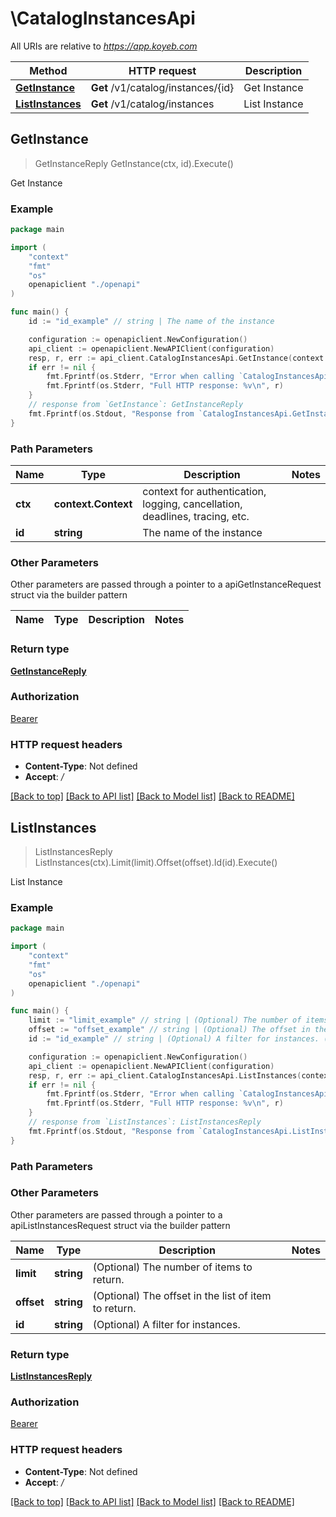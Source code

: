 # \CatalogInstancesApi

All URIs are relative to *https://app.koyeb.com*

Method | HTTP request | Description
------------- | ------------- | -------------
[**GetInstance**](CatalogInstancesApi.md#GetInstance) | **Get** /v1/catalog/instances/{id} | Get Instance
[**ListInstances**](CatalogInstancesApi.md#ListInstances) | **Get** /v1/catalog/instances | List Instance



## GetInstance

> GetInstanceReply GetInstance(ctx, id).Execute()

Get Instance

### Example

```go
package main

import (
    "context"
    "fmt"
    "os"
    openapiclient "./openapi"
)

func main() {
    id := "id_example" // string | The name of the instance

    configuration := openapiclient.NewConfiguration()
    api_client := openapiclient.NewAPIClient(configuration)
    resp, r, err := api_client.CatalogInstancesApi.GetInstance(context.Background(), id).Execute()
    if err != nil {
        fmt.Fprintf(os.Stderr, "Error when calling `CatalogInstancesApi.GetInstance``: %v\n", err)
        fmt.Fprintf(os.Stderr, "Full HTTP response: %v\n", r)
    }
    // response from `GetInstance`: GetInstanceReply
    fmt.Fprintf(os.Stdout, "Response from `CatalogInstancesApi.GetInstance`: %v\n", resp)
}
```

### Path Parameters


Name | Type | Description  | Notes
------------- | ------------- | ------------- | -------------
**ctx** | **context.Context** | context for authentication, logging, cancellation, deadlines, tracing, etc.
**id** | **string** | The name of the instance | 

### Other Parameters

Other parameters are passed through a pointer to a apiGetInstanceRequest struct via the builder pattern


Name | Type | Description  | Notes
------------- | ------------- | ------------- | -------------


### Return type

[**GetInstanceReply**](GetInstanceReply.md)

### Authorization

[Bearer](../README.md#Bearer)

### HTTP request headers

- **Content-Type**: Not defined
- **Accept**: */*

[[Back to top]](#) [[Back to API list]](../README.md#documentation-for-api-endpoints)
[[Back to Model list]](../README.md#documentation-for-models)
[[Back to README]](../README.md)


## ListInstances

> ListInstancesReply ListInstances(ctx).Limit(limit).Offset(offset).Id(id).Execute()

List Instance

### Example

```go
package main

import (
    "context"
    "fmt"
    "os"
    openapiclient "./openapi"
)

func main() {
    limit := "limit_example" // string | (Optional) The number of items to return. (optional)
    offset := "offset_example" // string | (Optional) The offset in the list of item to return. (optional)
    id := "id_example" // string | (Optional) A filter for instances. (optional)

    configuration := openapiclient.NewConfiguration()
    api_client := openapiclient.NewAPIClient(configuration)
    resp, r, err := api_client.CatalogInstancesApi.ListInstances(context.Background()).Limit(limit).Offset(offset).Id(id).Execute()
    if err != nil {
        fmt.Fprintf(os.Stderr, "Error when calling `CatalogInstancesApi.ListInstances``: %v\n", err)
        fmt.Fprintf(os.Stderr, "Full HTTP response: %v\n", r)
    }
    // response from `ListInstances`: ListInstancesReply
    fmt.Fprintf(os.Stdout, "Response from `CatalogInstancesApi.ListInstances`: %v\n", resp)
}
```

### Path Parameters



### Other Parameters

Other parameters are passed through a pointer to a apiListInstancesRequest struct via the builder pattern


Name | Type | Description  | Notes
------------- | ------------- | ------------- | -------------
 **limit** | **string** | (Optional) The number of items to return. | 
 **offset** | **string** | (Optional) The offset in the list of item to return. | 
 **id** | **string** | (Optional) A filter for instances. | 

### Return type

[**ListInstancesReply**](ListInstancesReply.md)

### Authorization

[Bearer](../README.md#Bearer)

### HTTP request headers

- **Content-Type**: Not defined
- **Accept**: */*

[[Back to top]](#) [[Back to API list]](../README.md#documentation-for-api-endpoints)
[[Back to Model list]](../README.md#documentation-for-models)
[[Back to README]](../README.md)

